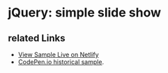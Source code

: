 # jQuery: simple slide show

## related Links

* [View Sample Live on Netlify](https://rasx-node-js.netlify.com/jquery-simple-slide-show/)
* [CodePen.io historical sample](https://codepen.io/rasx/pen/ybACJ).